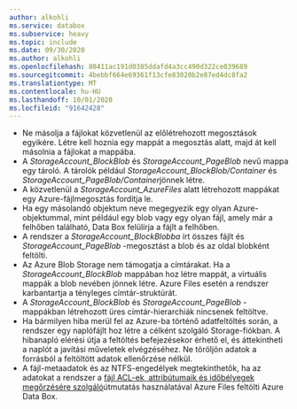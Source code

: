 ```yaml
---
author: alkohli
ms.service: databox
ms.subservice: heavy
ms.topic: include
ms.date: 09/30/2020
ms.author: alkohli
ms.openlocfilehash: 80411ac191d0385ddafd4a3cc490d322ce039689
ms.sourcegitcommit: 4bebbf664e69361f13cfe83020b2e87ed4dc8fa2
ms.translationtype: MT
ms.contentlocale: hu-HU
ms.lasthandoff: 10/01/2020
ms.locfileid: "91642428"
---
```

- Ne másolja a fájlokat közvetlenül az előlétrehozott megosztások egyikére. Létre kell hoznia egy mappát a megosztás alatt, majd át kell másolnia a fájlokat a mappába.
- A *StorageAccount_BlockBlob* és *StorageAccount_PageBlob* nevű mappa egy tároló. A tárolók például *StorageAccount_BlockBlob/Container* és *StorageAccount_PageBlob/Container*jönnek létre.
- A közvetlenül a *StorageAccount_AzureFiles* alatt létrehozott mappákat egy Azure-fájlmegosztás fordítja le.
- Ha egy másolandó objektum neve megegyezik egy olyan Azure-objektummal, mint például egy blob vagy egy olyan fájl, amely már a felhőben található, Data Box felülírja a fájlt a felhőben.
- A rendszer a *StorageAccount_BlockBlobba* írt összes fájlt és *StorageAccount_PageBlob* -megosztást a blob és az oldal blobként feltölti.
- Az Azure Blob Storage nem támogatja a címtárakat. Ha a *StorageAccount_BlockBlob* mappában hoz létre mappát, a virtuális mappák a blob nevében jönnek létre. Azure Files esetén a rendszer karbantartja a tényleges címtár-struktúrát.
- A *StorageAccount_BlockBlob* és *StorageAccount_PageBlob* -mappákban létrehozott üres címtár-hierarchiák nincsenek feltöltve.
- Ha bármilyen hiba merül fel az Azure-ba történő adatfeltöltés során, a rendszer egy naplófájlt hoz létre a célként szolgáló Storage-fiókban. A hibanapló elérési útja a feltöltés befejezésekor érhető el, és áttekintheti a naplót a javítási műveletek elvégzéséhez. Ne töröljön adatok a forrásból a feltöltött adatok ellenőrzése nélkül.
- A fájl-metaadatok és az NTFS-engedélyek megtekinthetők, ha az adatokat a rendszer a [fájl ACL-ek, attribútumaik és időbélyegek megőrzésére szolgáló](../articles/databox/data-box-file-acls-preservation.md)útmutatás használatával Azure Files feltölti Azure Data Box.